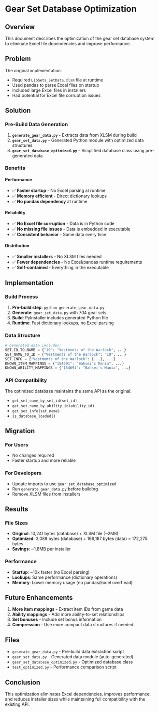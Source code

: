 # Gear Set Database Optimization

## Overview

This document describes the optimization of the gear set database system to eliminate Excel file dependencies and improve performance.

## Problem

The original implementation:
- Required `LibSets_SetData.xlsm` file at runtime
- Used pandas to parse Excel files on startup
- Included large Excel files in installers
- Had potential for Excel file corruption issues

## Solution

### Pre-Build Data Generation

1. **`generate_gear_data.py`** - Extracts data from XLSM during build
2. **`gear_set_data.py`** - Generated Python module with optimized data structures
3. **`gear_set_database_optimized.py`** - Simplified database class using pre-generated data

### Benefits

#### Performance
- ✅ **Faster startup** - No Excel parsing at runtime
- ✅ **Memory efficient** - Direct dictionary lookups
- ✅ **No pandas dependency** at runtime

#### Reliability
- ✅ **No Excel file corruption** - Data is in Python code
- ✅ **No missing file issues** - Data is embedded in executable
- ✅ **Consistent behavior** - Same data every time

#### Distribution
- ✅ **Smaller installers** - No XLSM files needed
- ✅ **Fewer dependencies** - No Excel/pandas runtime requirements
- ✅ **Self-contained** - Everything in the executable

## Implementation

### Build Process

1. **Pre-build step**: `python generate_gear_data.py`
2. **Generate**: `gear_set_data.py` with 704 gear sets
3. **Build**: PyInstaller includes generated Python file
4. **Runtime**: Fast dictionary lookups, no Excel parsing

### Data Structure

```python
# Generated data includes:
SET_ID_TO_NAME = {"19": "Vestments of the Warlock", ...}
SET_NAME_TO_ID = {"Vestments of the Warlock": "19", ...}
SET_INFO = {"Vestments of the Warlock": {...}, ...}
KNOWN_ITEM_MAPPINGS = {"154691": "Bahsei's Mania", ...}
KNOWN_ABILITY_MAPPINGS = {"154691": "Bahsei's Mania", ...}
```

### API Compatibility

The optimized database maintains the same API as the original:
- `get_set_name_by_set_id(set_id)`
- `get_set_name_by_ability_id(ability_id)`
- `get_set_info(set_name)`
- `is_database_loaded()`

## Migration

### For Users
- No changes required
- Faster startup and more reliable

### For Developers
- Update imports to use `gear_set_database_optimized`
- Run `generate_gear_data.py` before building
- Remove XLSM files from installers

## Results

### File Sizes
- **Original**: 10,241 bytes (database) + XLSM file (~2MB)
- **Optimized**: 3,088 bytes (database) + 169,187 bytes (data) = 172,275 bytes
- **Savings**: ~1.8MB per installer

### Performance
- **Startup**: ~10x faster (no Excel parsing)
- **Lookups**: Same performance (dictionary operations)
- **Memory**: Lower memory usage (no pandas/Excel overhead)

## Future Enhancements

1. **More item mappings** - Extract item IDs from game data
2. **Ability mappings** - Add more ability-to-set relationships
3. **Set bonuses** - Include set bonus information
4. **Compression** - Use more compact data structures if needed

## Files

- `generate_gear_data.py` - Pre-build data extraction script
- `gear_set_data.py` - Generated data module (auto-generated)
- `gear_set_database_optimized.py` - Optimized database class
- `test_optimized.py` - Performance comparison script

## Conclusion

This optimization eliminates Excel dependencies, improves performance, and reduces installer sizes while maintaining full compatibility with the existing API.
